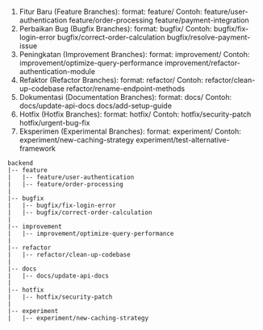 1. Fitur Baru (Feature Branches):
format: feature/<nama-fitur>
Contoh:
feature/user-authentication
feature/order-processing
feature/payment-integration
2. Perbaikan Bug (Bugfix Branches):
format: bugfix/<deskripsi-perbaikan>
Contoh:
bugfix/fix-login-error
bugfix/correct-order-calculation
bugfix/resolve-payment-issue
3. Peningkatan (Improvement Branches):
format: improvement/<deskripsi-peningkatan>
Contoh:
improvement/optimize-query-performance
improvement/refactor-authentication-module
4. Refaktor (Refactor Branches):
format: refactor/<deskripsi-refaktor>
Contoh:
refactor/clean-up-codebase
refactor/rename-endpoint-methods
5. Dokumentasi (Documentation Branches):
format: docs/<deskripsi-dokumentasi>
Contoh:
docs/update-api-docs
docs/add-setup-guide
6. Hotfix (Hotfix Branches):
format: hotfix/<deskripsi-hotfix>
Contoh:
hotfix/security-patch
hotfix/urgent-bug-fix
7. Eksperimen (Experimental Branches):
format: experiment/<deskripsi-eksperimen>
Contoh:
experiment/new-caching-strategy
experiment/test-alternative-framework

```iua
backend
|-- feature
|   |-- feature/user-authentication
|   |-- feature/order-processing
|
|-- bugfix
|   |-- bugfix/fix-login-error
|   |-- bugfix/correct-order-calculation
|
|-- improvement
|   |-- improvement/optimize-query-performance
|
|-- refactor
|   |-- refactor/clean-up-codebase
|
|-- docs
|   |-- docs/update-api-docs
|
|-- hotfix
|   |-- hotfix/security-patch
|
|-- experiment
|   |-- experiment/new-caching-strategy
```
